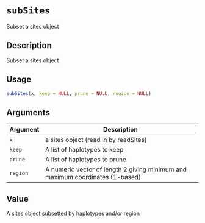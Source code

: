 # `subSites`

Subset a sites object


## Description

Subset a sites object


## Usage

```r
subSites(x, keep = NULL, prune = NULL, region = NULL)
```


## Arguments

Argument      |Description
------------- |----------------
`x`     |     a sites object (read in by readSites)
`keep`     |     A list of haplotypes to keep
`prune`     |     A list of haplotypes to prune
`region`     |     A numeric vector of length 2 giving minimum and maximum coordinates (1-based)


## Value

A sites object subsetted by haplotypes and/or region
